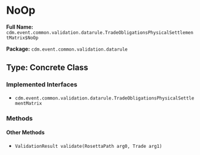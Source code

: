 # NoOp

**Full Name:** `cdm.event.common.validation.datarule.TradeObligationsPhysicalSettlementMatrix$NoOp`

**Package:** `cdm.event.common.validation.datarule`

## Type: Concrete Class

### Implemented Interfaces

- `cdm.event.common.validation.datarule.TradeObligationsPhysicalSettlementMatrix`

### Methods

#### Other Methods

- `ValidationResult validate(RosettaPath arg0, Trade arg1)`

